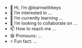 - 👋 Hi, I’m @learnwithkeys
- 👀 I’m interested in ...
- 🌱 I’m currently learning ...
- 💞️ I’m looking to collaborate on ...
- 📫 How to reach me ...
- 😄 Pronouns: ...
- ⚡ Fun fact: ...

<!---
learnwithkeys/learnwithkeys is a ✨ special ✨ repository because its `README.md` (this file) appears on your GitHub profile.
You can click the Preview link to take a look at your changes.
--->
